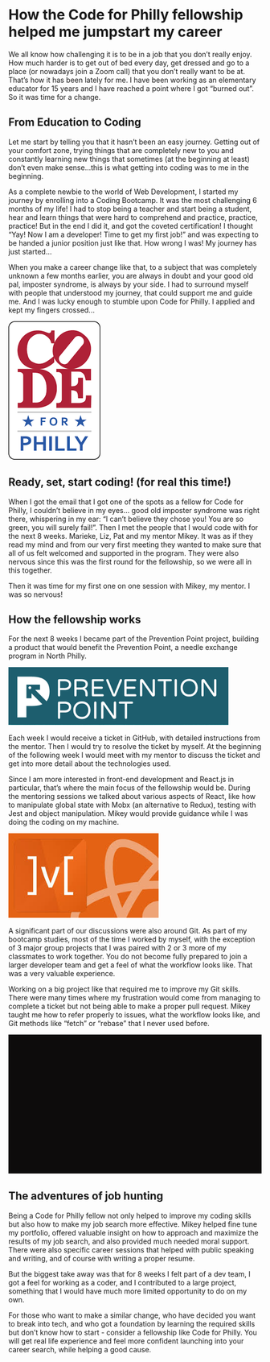 # How the Code for Philly fellowship helped me jumpstart my career

We all know how challenging it is to be in a job that you don’t really enjoy. How much harder is to get out of bed every day, get dressed and go to a place (or nowadays join a Zoom call) that you don’t really want to be at. That’s how it has been lately for me. I have been working as an elementary educator for 15 years and I have reached a point where I got “burned out”. So it was time for a change.

## From Education to Coding

Let me start by telling you that it hasn’t been an easy journey. Getting out of your comfort zone, trying things that are completely new to you and constantly learning new things that sometimes (at the beginning at least) don’t even make sense...this is what getting into coding was to me in the beginning.

As a complete newbie to the world of Web Development, I started my journey by enrolling into a Coding Bootcamp. It was the most challenging 6 months of my life! I had to stop being a teacher and start being a student, hear and learn things that were hard to comprehend and practice, practice, practice! But in the end I did it, and got the coveted certification! I thought “Yay! Now I am a developer! Time to get my first job!” and was expecting to be handed a junior position just like that. How wrong I was! My journey has just started…

When you make a career change like that, to a subject that was completely unknown a few months earlier, you are always in doubt and your good old pal, imposter syndrome, is always by your side. I had to surround myself with people that understood my journey, that could support me and guide me. And I was lucky enough to stumble upon Code for Philly. I applied and kept my fingers crossed...

[![Code for Philly logo](images/codeForPhilly.png)](https://codeforphilly.org/ "Click the logo to learn more about Code for Philly")

## Ready, set, start coding! (for real this time!)

When I got the email that I got one of the spots as a fellow for Code for Philly, I couldn’t believe in my eyes… good old imposter syndrome was right there, whispering in my ear: “I can’t believe they chose you! You are so green, you will surely fail!”. Then I met the people that I would code with for the next 8 weeks. Marieke, Liz, Pat and my mentor Mikey. It was as if they read my mind and from our very first meeting they wanted to make sure that all of us felt welcomed and supported in the program. They were also nervous since this was the first round for the fellowship, so we were all in this together.

Then it was time for my first one on one session with Mikey, my mentor. I was so nervous!

## How the fellowship works

For the next 8 weeks I became part of the Prevention Point project, building a product that would benefit the Prevention Point, a needle exchange program in North Philly.

[![Prevention Point logo](images/preventionPoint.png)](https://ppponline.org/ "Click the logo to learn more about Prevention Point")

Each week I would receive a ticket in GitHub, with detailed instructions from the mentor. Then I would try to resolve the ticket by myself. At the beginning of the following week I would meet with my mentor to discuss the ticket and get into more detail about the technologies used.

Since I am more interested in front-end development and React.js in particular, that’s where the main focus of the fellowship would be. During the mentoring sessions we talked about various aspects of React, like how to manipulate global state with Mobx (an alternative to Redux), testing with Jest and object manipulation. Mikey would provide guidance while I was doing the coding on my machine.

[![Mobx logo](images/mobx.jpeg)](https://mobx.js.org/README.html "Click the logo to learn more about Mobx")

A significant part of our discussions were also around Git. As part of my bootcamp studies, most of the time I worked by myself, with the exception of 3 major group projects that I was paired with 2 or 3 more of my classmates to work together. You do not become fully prepared to join a larger developer team and get a feel of what the workflow looks like. That was a very valuable experience.

Working on a big project like that required me to improve my Git skills. There were many times where my frustration would come from managing to complete a ticket but not being able to make a proper pull request. Mikey taught me how to refer properly to issues, what the workflow looks like, and Git methods like “fetch” or “rebase” that I never used before.

![Prevention Point Project by Code for Philly](images/project.gif "Prevention Point Project by Code for Philly")

## The adventures of job hunting

Being a Code for Philly fellow not only helped to improve my coding skills but also how to make my job search more effective. Mikey helped fine tune my portfolio, offered valuable insight on how to approach and maximize the results of my job search, and also provided much needed moral support. There were also specific career sessions that helped with public speaking and writing, and of course with writing a proper resume.

But the biggest take away was that for 8 weeks I felt part of a dev team, I got a feel for working as a coder, and I contributed to a large project, something that I would have much more limited opportunity to do on my own.

For those who want to make a similar change, who have decided you want to break into tech, and who got a foundation by learning the required skills but don’t know how to start - consider a fellowship like Code for Philly. You will get real life experience and feel more confident launching into your career search, while helping a good cause.   


